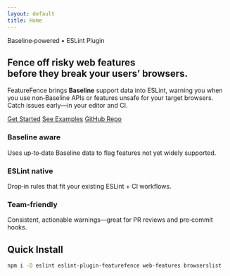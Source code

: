 ```yaml
---
layout: default
title: Home
---
```



<section class="hero ff-container">
<div class="glow" aria-hidden="true"></div>
<span class="tag">Baseline‑powered <span class="dot">•</span> ESLint Plugin</span>
<h1>Fence off risky web features <br>before they break your users’ browsers.</h1>
<p class="lead">FeatureFence brings <strong>Baseline</strong> support data into ESLint, warning you when you use non‑Baseline APIs or features unsafe for your target browsers. Catch issues early—in your editor and CI.</p>
<div class="cta">
<a class="button primary" href="{{ '/getting-started' | relative_url }}">Get Started</a>
<a class="button" href="{{ '/examples' | relative_url }}">See Examples</a>
<a class="button" href="https://github.com/sureshwizard/featurefence" target="_blank" rel="noopener">GitHub Repo</a>
</div>
</section>


<section class="ff-container">
<div class="grid cols-3">
<div class="card">
<h3>Baseline aware</h3>
<p>Uses up‑to‑date Baseline data to flag features not yet widely supported.</p>
</div>
<div class="card">
<h3>ESLint native</h3>
<p>Drop‑in rules that fit your existing ESLint + CI workflows.</p>
</div>
<div class="card">
<h3>Team‑friendly</h3>
<p>Consistent, actionable warnings—great for PR reviews and pre‑commit hooks.</p>
</div>
</div>
</section>


<section class="ff-container">
<h2>Quick Install</h2>


```bash
npm i -D eslint eslint-plugin-featurefence web-features browserslist
```

